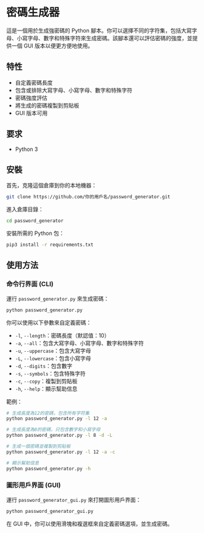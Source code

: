# 密碼生成器

這是一個用於生成強密碼的 Python 腳本。你可以選擇不同的字符集，包括大寫字母、小寫字母、數字和特殊字符來生成密碼。該腳本還可以評估密碼的強度，並提供一個 GUI 版本以便更方便地使用。

## 特性

- 自定義密碼長度
- 包含或排除大寫字母、小寫字母、數字和特殊字符
- 密碼強度評估
- 將生成的密碼複製到剪貼板
- GUI 版本可用

## 要求

- Python 3

## 安裝

首先，克隆這個倉庫到你的本地機器：

```bash
git clone https://github.com/你的用戶名/password_generator.git
```

進入倉庫目錄：

```bash
cd password_generator
```

安裝所需的 Python 包：

```bash
pip3 install -r requirements.txt
```

## 使用方法

### 命令行界面 (CLI)

運行 `password_generator.py` 來生成密碼：

```bash
python password_generator.py
```

你可以使用以下參數來自定義密碼：

- `-l`, `--length`：密碼長度（默認值：10）
- `-a`, `--all`：包含大寫字母、小寫字母、數字和特殊字符
- `-u`, `--uppercase`：包含大寫字母
- `-L`, `--lowercase`：包含小寫字母
- `-d`, `--digits`：包含數字
- `-s`, `--symbols`：包含特殊字符
- `-c`, `--copy`：複製到剪貼板
- `-h`, `--help`：顯示幫助信息

範例：

```bash
# 生成長度為12的密碼，包含所有字符集
python password_generator.py -l 12 -a

# 生成長度為8的密碼，只包含數字和小寫字母
python password_generator.py -l 8 -d -L

# 生成一個密碼並複製到剪貼板
python password_generator.py -l 12 -a -c

# 顯示幫助信息
python password_generator.py -h
```

### 圖形用戶界面 (GUI)

運行 `password_generator_gui.py` 來打開圖形用戶界面：

```bash
python password_generator_gui.py
```

在 GUI 中，你可以使用滑塊和複選框來自定義密碼選項，並生成密碼。
